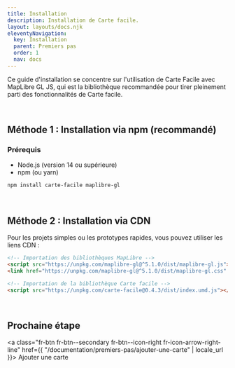 ```yaml
---
title: Installation
description: Installation de Carte facile.
layout: layouts/docs.njk
eleventyNavigation:
  key: Installation
  parent: Premiers pas
  order: 1
  nav: docs 
---
```


Ce guide d'installation se concentre sur l'utilisation de Carte Facile avec MapLibre GL JS, qui est la bibliothèque recommandée pour tirer pleinement parti des fonctionnalités de Carte facile.

<br>

## Méthode 1 : Installation via npm (recommandé)

### Prérequis
- Node.js (version 14 ou supérieure)
- npm (ou yarn)

```bash
npm install carte-facile maplibre-gl
```

<br>

## Méthode 2 : Installation via CDN

Pour les projets simples ou les prototypes rapides, vous pouvez utiliser les liens CDN :

```html
<!-- Importation des bibliothèques MapLibre -->
<script src="https://unpkg.com/maplibre-gl@^5.1.0/dist/maplibre-gl.js"></script>
<link href="https://unpkg.com/maplibre-gl@^5.1.0/dist/maplibre-gl.css" rel="stylesheet" />

<!-- Importation de la bibliothèque Carte facile -->
<script src="https://unpkg.com/carte-facile@0.4.3/dist/index.umd.js"></script>
```

<br>

## Prochaine étape

<a class="fr-btn fr-btn--secondary fr-btn--icon-right fr-icon-arrow-right-line"
  href={{ "/documentation/premiers-pas/ajouter-une-carte" | locale_url }}>
  Ajouter une carte
</a>